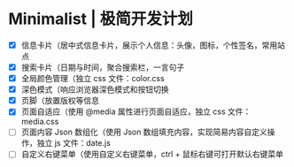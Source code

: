 <!-- Copyright © 2021 Cai Hai. All Rights Reserved. -->

# Minimalist | 极简开发计划

- [x] 信息卡片（居中式信息卡片，展示个人信息：头像，图标，个性签名，常用站点
- [x] 搜索卡片（日期与时间，聚合搜索栏，一言句子
- [x] 全局颜色管理（独立 css 文件：color.css
- [x] 深色模式（响应浏览器深色模式和按钮切换
- [x] 页脚（放置版权等信息
- [x] 页面自适应（使用 @media 属性进行页面自适应，独立 css 文件：media.css
- [ ] 页面内容 Json 数组化（使用 Json 数组填充内容，实现简易内容自定义操作，独立 js 文件：date.js
- [ ] 自定义右键菜单（使用自定义右键菜单，ctrl + 鼠标右键可打开默认右键菜单